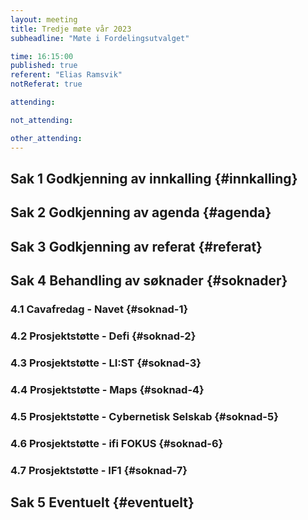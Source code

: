 ```yaml
---
layout: meeting
title: Tredje møte vår 2023
subheadline: "Møte i Fordelingsutvalget"

time: 16:15:00
published: true
referent: "Elias Ramsvik"
notReferat: true

attending:

not_attending:

other_attending:
---
```


## Sak 1 Godkjenning av innkalling {#innkalling}

## Sak 2 Godkjenning av agenda {#agenda}

## Sak 3 Godkjenning av referat {#referat}

## Sak 4 Behandling av søknader {#soknader}

### 4.1 Cavafredag - Navet {#soknad-1}

### 4.2 Prosjektstøtte - Defi {#soknad-2}

### 4.3 Prosjektstøtte - LI:ST {#soknad-3}

### 4.4 Prosjektstøtte - Maps {#soknad-4}

### 4.5 Prosjektstøtte - Cybernetisk Selskab {#soknad-5}

### 4.6 Prosjektstøtte - ifi FOKUS {#soknad-6}

### 4.7 Prosjektstøtte - IF1 {#soknad-7}

## Sak 5 Eventuelt {#eventuelt}

